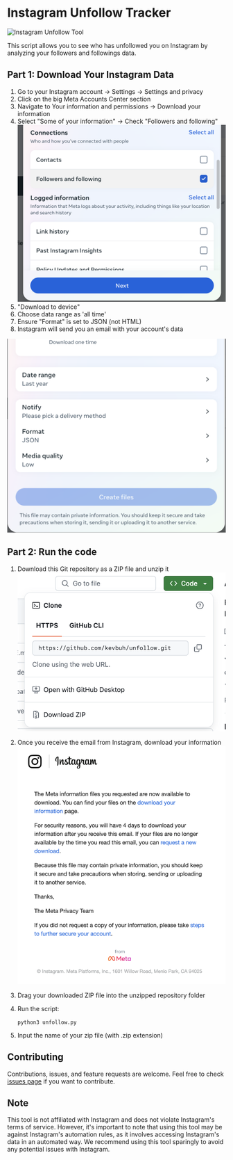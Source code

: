 # Instagram Unfollow Tracker

![Instagram Unfollow Tool](https://theflashblog.com/wp-content/uploads/2023/03/How-to-Mass-Unfollow-on-Instagram.webp)

This script allows you to see who has unfollowed you on Instagram by analyzing your followers and followings data.

## Part 1: Download Your Instagram Data

1. Go to your Instagram account → Settings → Settings and privacy
2. Click on the big Meta Accounts Center section
3. Navigate to Your information and permissions → Download your information
4. Select "Some of your information" → Check "Followers and following"
![Instagram Data Download](./assets/10.png)
5. "Download to device"
6. Choose data range as 'all time'
7. Ensure "Format" is set to JSON (not HTML)
8. Instagram will send you an email with your account's data

![Instagram Data Download](./assets/5.png)

## Part 2: Run the code

1. Download this Git repository as a ZIP file and unzip it
   ![Download Repository](./assets/8.png)

2. Once you receive the email from Instagram, download your information
   ![Download Instagram Data](./assets/7.png)

3. Drag your downloaded ZIP file into the unzipped repository folder

5. Run the script:
   ```
   python3 unfollow.py
   ```

4. Input the name of your zip file (with .zip extension)

## Contributing

Contributions, issues, and feature requests are welcome. Feel free to check [issues page](https://github.com/kevbuh/unfollow/issues) if you want to contribute.

## Note

This tool is not affiliated with Instagram and does not violate Instagram's terms of service. However, it's important to note that using this tool may be against Instagram's automation rules, as it involves accessing Instagram's data in an automated way. We recommend using this tool sparingly to avoid any potential issues with Instagram.